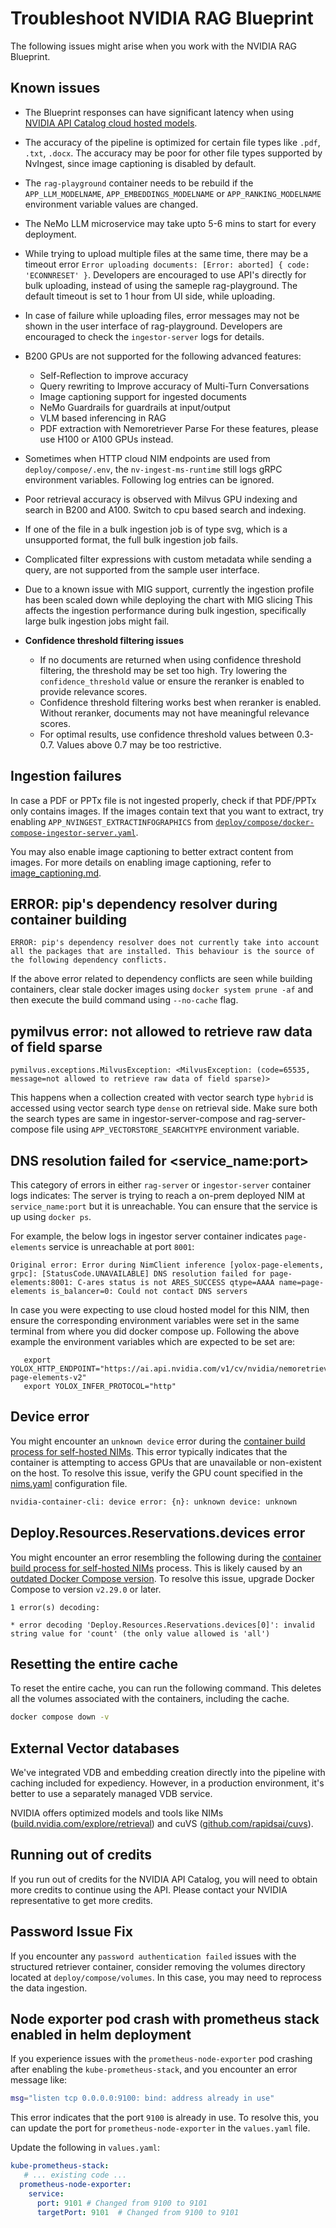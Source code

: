<!--
  SPDX-FileCopyrightText: Copyright (c) 2025 NVIDIA CORPORATION & AFFILIATES. All rights reserved.
  SPDX-License-Identifier: Apache-2.0
-->

# Troubleshoot NVIDIA RAG Blueprint

The following issues might arise when you work with the NVIDIA RAG Blueprint.


## Known issues

- The Blueprint responses can have significant latency when using [NVIDIA API Catalog cloud hosted models](quickstart.md#deploy-with-docker-compose).
- The accuracy of the pipeline is optimized for certain file types like `.pdf`, `.txt`, `.docx`. The accuracy may be poor for other file types supported by NvIngest, since image captioning is disabled by default.
- The `rag-playground` container needs to be rebuild if the `APP_LLM_MODELNAME`, `APP_EMBEDDINGS_MODELNAME` or `APP_RANKING_MODELNAME` environment variable values are changed.
- The NeMo LLM microservice may take upto 5-6 mins to start for every deployment.
- While trying to upload multiple files at the same time, there may be a timeout error `Error uploading documents: [Error: aborted] { code: 'ECONNRESET' }`. Developers are encouraged to use API's directly for bulk uploading, instead of using the sameple rag-playground. The default timeout is set to 1 hour from UI side, while uploading.
- In case of failure while uploading files, error messages may not be shown in the user interface of rag-playground. Developers are encouraged to check the `ingestor-server` logs for details.
- B200 GPUs are not supported for the following advanced features:
  - Self-Reflection to improve accuracy
  - Query rewriting to Improve accuracy of Multi-Turn Conversations
  - Image captioning support for ingested documents
  - NeMo Guardrails for guardrails at input/output
  - VLM based inferencing in RAG
  - PDF extraction with Nemoretriever Parse
  For these features, please use H100 or A100 GPUs instead.
- Sometimes when HTTP cloud NIM endpoints are used from `deploy/compose/.env`, the `nv-ingest-ms-runtime` still logs gRPC environment variables. Following log entries can be ignored.
- Poor retrieval accuracy is observed with Milvus GPU indexing and search in B200 and A100. Switch to cpu based search and indexing.
- If one of the file in a bulk ingestion job is of type svg, which is a unsupported format, the full bulk ingestion job fails.
- Complicated filter expressions with custom metadata while sending a query, are not supported from the sample user interface.
- Due to a known issue with MIG support, currently the ingestion profile has been scaled down while deploying the chart with MIG slicing This affects the ingestion performance during bulk ingestion, specifically large bulk ingestion jobs might fail.

- **Confidence threshold filtering issues**
  - If no documents are returned when using confidence threshold filtering, the threshold may be set too high. Try lowering the `confidence_threshold` value or ensure the reranker is enabled to provide relevance scores.
  - Confidence threshold filtering works best when reranker is enabled. Without reranker, documents may not have meaningful relevance scores.
  - For optimal results, use confidence threshold values between 0.3-0.7. Values above 0.7 may be too restrictive.

## Ingestion failures

In case a PDF or PPTx file is not ingested properly, check if that PDF/PPTx only contains images. If the images contain text that you want to extract, try enabling `APP_NVINGEST_EXTRACTINFOGRAPHICS` from [`deploy/compose/docker-compose-ingestor-server.yaml`](../deploy/compose/docker-compose-ingestor-server.yaml).

You may also enable image captioning to better extract content from images. For more details on enabling image captioning, refer to [image_captioning.md](image_captioning.md).

## ERROR: pip's dependency resolver during container building
```
ERROR: pip's dependency resolver does not currently take into account all the packages that are installed. This behaviour is the source of the following dependency conflicts.
```

If the above error related to dependency conflicts are seen while building containers, clear stale docker images using `docker system prune -af` and then execute the build command using `--no-cache` flag.


## pymilvus error: not allowed to retrieve raw data of field sparse
```
pymilvus.exceptions.MilvusException: <MilvusException: (code=65535, message=not allowed to retrieve raw data of field sparse)>
```
This happens when a collection created with vector search type `hybrid` is accessed using vector search type `dense` on retrieval side. Make sure both the search types are same in ingestor-server-compose and rag-server-compose file using `APP_VECTORSTORE_SEARCHTYPE` environment variable.

## DNS resolution failed for <service_name:port>
This category of errors in either `rag-server` or `ingestor-server` container logs indicates:
The server is trying to reach a on-prem deployed NIM at `service_name:port` but it is unreachable. You can ensure that the service is up using `docker ps`.

For example, the below logs in ingestor server container indicates `page-elements` service is unreachable at port `8001`:

```output
Original error: Error during NimClient inference [yolox-page-elements, grpc]: [StatusCode.UNAVAILABLE] DNS resolution failed for page-elements:8001: C-ares status is not ARES_SUCCESS qtype=AAAA name=page-elements is_balancer=0: Could not contact DNS servers
```

In case you were expecting to use cloud hosted model for this NIM, then ensure the corresponding environment variables were set in the same terminal from where you did docker compose up. Following the above example the environment variables which are expected to be set are:

```output
   export YOLOX_HTTP_ENDPOINT="https://ai.api.nvidia.com/v1/cv/nvidia/nemoretriever-page-elements-v2"
   export YOLOX_INFER_PROTOCOL="http"
```

## Device error

You might encounter an `unknown device` error during the [container build process for self-hosted NIMs](quickstart.md#start-the-containers-using-on-prem-models).
This error typically indicates that the container is attempting to access GPUs that are unavailable or non-existent on the host.
To resolve this issue, verify the GPU count specified in the [nims.yaml](../deploy/compose/nims.yaml) configuration file.

```bash
nvidia-container-cli: device error: {n}: unknown device: unknown
```

## Deploy.Resources.Reservations.devices error

You might encounter an error resembling the following during the [container build process for self-hosted NIMs](quickstart.md#start-the-containers-using-on-prem-models) process.
This is likely caused by an [outdated Docker Compose version](https://github.com/docker/compose/issues/11097).
To resolve this issue, upgrade Docker Compose to version `v2.29.0` or later.

```
1 error(s) decoding:

* error decoding 'Deploy.Resources.Reservations.devices[0]': invalid string value for 'count' (the only value allowed is 'all')
```


## Resetting the entire cache

To reset the entire cache, you can run the following command.
This deletes all the volumes associated with the containers, including the cache.

```bash
docker compose down -v
```


## External Vector databases

We've integrated VDB and embedding creation directly into the pipeline with caching included for expediency.
However, in a production environment, it's better to use a separately managed VDB service.

NVIDIA offers optimized models and tools like NIMs ([build.nvidia.com/explore/retrieval](https://build.nvidia.com/explore/retrieval))
and cuVS ([github.com/rapidsai/cuvs](https://github.com/rapidsai/cuvs)).


## Running out of credits

If you run out of credits for the NVIDIA API Catalog,
you will need to obtain more credits to continue using the API.
Please contact your NVIDIA representative to get more credits.


## Password Issue Fix

If you encounter any `password authentication failed` issues with the structured retriever container,
consider removing the volumes directory located at `deploy/compose/volumes`.
In this case, you may need to reprocess the data ingestion.

## Node exporter pod crash with prometheus stack enabled in helm deployment

If you experience issues with the `prometheus-node-exporter` pod crashing after enabling the `kube-prometheus-stack`, and you encounter an error message like:

```sh
msg="listen tcp 0.0.0.0:9100: bind: address already in use"
```

This error indicates that the port `9100` is already in use. To resolve this, you can update the port for `prometheus-node-exporter` in the `values.yaml` file.

Update the following in `values.yaml`:

```yaml
kube-prometheus-stack:
   # ... existing code ...
  prometheus-node-exporter:
    service:
      port: 9101 # Changed from 9100 to 9101
      targetPort: 9101  # Changed from 9100 to 9101
```
